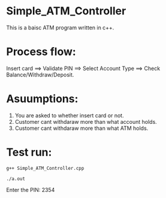 # Simple_ATM_Controller

This is a baisc ATM program written in c++.

# Process flow:
Insert card ==> Validate PIN ==> Select Account Type ==> Check Balance/Withdraw/Deposit.

# Asuumptions:
1. You are asked to whether insert card or not.
2. Customer cant withdaraw more than what account holds.
3. Customer cant withdaraw more than what ATM holds.


# Test run:
```
g++ Simple_ATM_Controller.cpp 
```
```
./a.out
```
Enter the PIN: 2354
